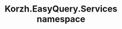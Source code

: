---
title: Korzh.EasyQuery.Services namespace
slug: api-reference/korzh-easyquery-entityframework6/korzh-easyquery-services-namespace/__section
---